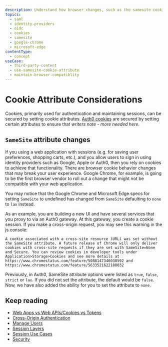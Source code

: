 ```yaml
---
description: Understand how browser changes, such as the samesite cookie attribute, affects your web applications that embed content from third-party domains. 
topics:
  - saml
  - identity-providers
  - oidc
  - cookies
  - samesite
  - google-chrome
  - microsoft-edge
contentType:
  - concept
useCase:
  - third-party-content
  - use-samesite-cookie-attribute
  - maintain-browser-compatiblity
---
```

# Cookie Attribute Considerations

Cookies, primarily used for authentication and maintaining sessions, can be secured by setting cookie attributes. [Auth0 cookies](https://auth0.com/privacy#cookie-policy) are secured by setting certain attributes to ensure that *writers note - more needed here*. 

## `SameSite` attribute changes

If you using a web application with sessions (e.g. for saving user preferences, shopping carts, etc.), and you allow users to sign in using identity providers such as Google, Apple or Auth0, then you rely on cookies to achieve that functionality. There are browser cookie behavior changes that may break your user experience. Google Chrome, for example, is going to be the first browser vendor to roll out a change that might not be compatible with your web application.

You may notice that the Google Chrome and Microsoft Edge specs for setting `SameSite` to undefined has changed from `SameSite` defaulting to `none` to `lax` instead. 

As an example, you are building a new UI and have several services that you proxy to via an Auth0 gateway. At this gateway, you create a cookie session. If you make a cross-origin request, you may see this warning in the js console:

``` text
A cookie associated with a cross-site resource (URL) was set without the SameSite attribute. A future release of Chrome will only deliver cookies with cross-site requests if they are set with SameSite=None and Secure. You can review cookies in developer tools under Application>Storage>Cookies and see more details at https://www.chromestatus.com/feature/5088147346030592 and https://www.chromestatus.com/feature/5633521622188032
```

Previously, in Auth0, SameSite attribute options were listed as `true`, `false`, `strict` or `lax`. If you did not set the attribute, the default would be `false`. Now, we have also added the ability for you to set the attribute to `none`.

## Keep reading

* [Web Apps vs Web APIs/Cookies vs Tokens](/design/web-apps-vs-web-apis-cookies-vs-tokens)
* [Cross-Origin Authentication](/cross-origin-authentication)
* [Manage Users](/users)
* [Session Layers](/sessions/concepts/session-layers)
* [Session Use Cases](/sessions/references/sample-use-cases-sessions)
* [Security](/security)
